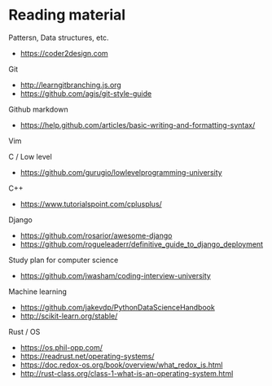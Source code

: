 # Reading material

Pattersn, Data structures, etc.
- https://coder2design.com

Git
- http://learngitbranching.js.org
- https://github.com/agis/git-style-guide

Github markdown
- https://help.github.com/articles/basic-writing-and-formatting-syntax/

Vim

C / Low level
- https://github.com/gurugio/lowlevelprogramming-university

C++
- https://www.tutorialspoint.com/cplusplus/

Django
- https://github.com/rosarior/awesome-django
- https://github.com/rogueleaderr/definitive_guide_to_django_deployment

Study plan for computer science
- https://github.com/jwasham/coding-interview-university

Machine learning
- https://github.com/jakevdp/PythonDataScienceHandbook
- http://scikit-learn.org/stable/

Rust / OS
- https://os.phil-opp.com/
- https://readrust.net/operating-systems/
- https://doc.redox-os.org/book/overview/what_redox_is.html
- http://rust-class.org/class-1-what-is-an-operating-system.html
